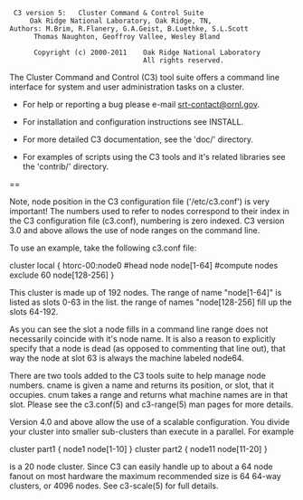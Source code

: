 
     C3 version 5:   Cluster Command & Control Suite
         Oak Ridge National Laboratory, Oak Ridge, TN,
    Authors: M.Brim, R.Flanery, G.A.Geist, B.Luethke, S.L.Scott
          Thomas Naughton, Geoffroy Vallee, Wesley Bland

          Copyright (c) 2000-2011    Oak Ridge National Laboratory
                                     All rights reserved.



The Cluster Command and Control (C3) tool suite offers a command line
interface for system and user administration tasks on a cluster. 

 * For help or reporting a bug please e-mail <srt-contact@ornl.gov>.

 * For installation and configuration instructions see INSTALL.

 * For more detailed C3 documentation, see the 'doc/' directory.

 * For examples of scripts using the C3 tools and it's related libraries 
   see the 'contrib/' directory.


==


Note,  node position in the C3 configuration file ('/etc/c3.conf') is very
important!  The numbers used to refer to nodes correspond to their index in
the C3 configuration file (c3.conf), numbering is zero indexed.  C3 version
3.0 and above allows the use of node ranges on the command line.  

To use an example, take the following c3.conf file:

   cluster local {
      htorc-00:node0  #head node
      node[1-64]      #compute nodes
      exclude 60
      node[128-256]
   }

This cluster is made up of 192 nodes. The range of name "node[1-64]" is
listed as slots 0-63 in the list. the range of names "node[128-256] fill up
the slots 64-192. 

As you can see the slot a node fills in a command line range does not
necessarily coincide with it's node name. It is also a reason to explicitly
specify that a node is dead (as opposed to commenting that line out), that
way the node at slot 63 is always the machine labeled node64. 

There are two tools added to the C3 tools suite to help manage node numbers.
cname is given a name and returns its position, or slot, that it occupies.
cnum takes a range and returns what machine names are in that slot. Please
see the c3.conf(5) and c3-range(5) man pages for more details.

Version 4.0 and above allow the use of a scalable configuration. You divide
your cluster into smaller sub-clusters than execute in a parallel. For
example

   cluster part1 {
      node1
      node[1-10]
   }
   cluster part2 {
      node11
      node[11-20]
   }

is a 20 node cluster. Since C3 can easily handle up to about a 64 node
fanout on most hardware the maximum recommended size is 64 64-way clusters,
or 4096 nodes.  See c3-scale(5) for full details.
